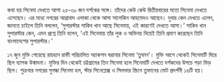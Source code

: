 কথা হয় সিনেমা দেখতে আশা ২৫-৩০ জন দর্শকের সঙ্গে। তাঁদের কেউ কেউ দ্বিতীয়বারের মতো সিনেমা দেখতে এসেছেন। এর মধ্যে নগরের আগ্রাবাদ এলাকা থেকে আসা সালেকিন আহমেদও আছেন। দুবার কেন দেখতে এলেন, জানতে চাইলে তিনি বললেন, ‘সুপারস্টার শাকিব খান আছে সিনেমায়, এই কারণেই দেখতে আসা।’ সাকিব খান সুপারস্টার কেন, এমন প্রশ্নে তিনি বলেন, ‘এই সিনেমায় তাঁর লুক ও অভিনয় দিয়েই তিনি প্রমাণ করেছেন তিনি বাংলাদেশের সুপারস্টার।’

১৭ জুন মুক্তি পেয়েছে রায়হান রাফী পরিচালিত অ্যাকশন ঘরানার সিনেমা ‘তুফান’। মুক্তি আগে থেকেই সিনেমাটি ঘিরে ছিল ব্যাপক উন্মাদনা। মুক্তির দিন থেকেই চট্টগ্রামের তিন সিনেমা হলে সিনেমাটি দেখতে দর্শকদের উপচে পড়া ভিড় ছিল। শুক্রবার নগরের সুগন্ধা সিনেমা হল, স্টার সিনেপ্লেক্স ও সিলভার স্ক্রিনে তুফানের মোট প্রদর্শনী ১৬টি হয়।
